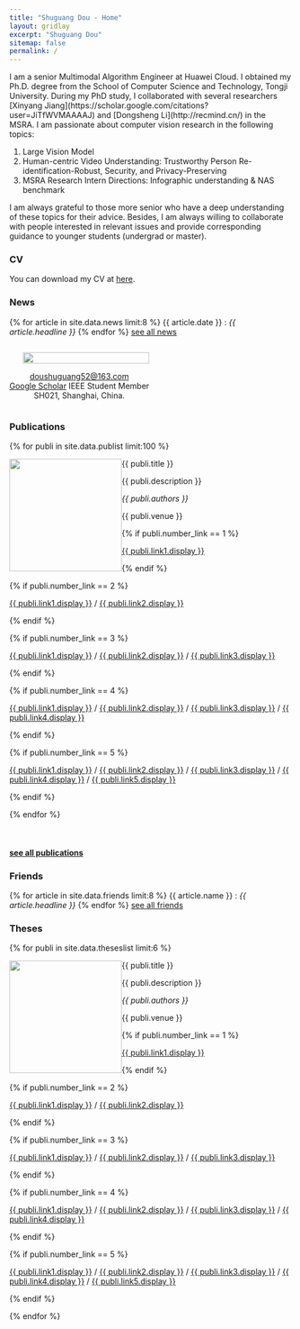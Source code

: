 ```yaml
---
title: "Shuguang Dou - Home"
layout: gridlay
excerpt: "Shuguang Dou"
sitemap: false
permalink: /
---
```


<div class="container-fluid">

<div class="row">

<div class="col-sm-8">
I am a senior Multimodal Algorithm Engineer at Huawei Cloud. I obtained my Ph.D. degree from the School of Computer Science and Technology, Tongji University.
During my PhD study, I collaborated with several researchers [Xinyang Jiang](https://scholar.google.com/citations?user=JiTfWVMAAAAJ) and [Dongsheng Li](http://recmind.cn/) in the MSRA.
I am passionate about computer vision research in the following topics:

<ol>
  <li>Large Vision Model</li>
  <li>Human-centric Video Understanding: Trustworthy Person Re-identification-Robust, Security, and Privacy-Preserving</li>
  <li>MSRA Research Intern Directions: Infographic understanding & NAS benchmark </li>
</ol>

I am always grateful to those more senior who have a deep understanding of these topics for their advice. Besides, I am
always willing to collaborate with people interested in relevant issues and provide corresponding guidance to younger
students (undergrad or master).

### CV
You can download my CV at [here](https://shuguang-52.github.io/papers/Resume_ShuguangDou.pdf).

### News
{% for article in site.data.news limit:8 %}
{{ article.date }} :
<em>{{ article.headline }}</em>
{% endfor %}
<a href="{{ site.url }}{{ site.baseurl }}/allnews.html">see all news</a>

</div>

<div class="col-sm-4" style="display:table-cell; vertical-align:middle; text-align:center">

  <ul style="overflow: hidden">
  <img src="{{ site.url }}{{ site.baseurl }}/images/profiel_pic.jpg" class="img-responsive" width="100%" />
  </ul>

  <!-- <br clear="all" /> -->

  <a href="mailto:doushuguang@163.com">doushuguang52@163.com</a> <br>
  [Google Scholar](https://scholar.google.com.hk/citations?user=n2YT06EAAAAJ&hl=zh-CN)
  IEEE Student Member <br>
  SH021, Shanghai, China.<br>


</div>

</div>
</div>

<div class="col-sm-12">

### Publications

{% for publi in site.data.publist limit:100 %}

<div class="col-sm-11 clearfix">
 <div class="well">
 <pubtit>{{ publi.title }}</pubtit>

 <img src="{{ site.url }}{{ site.baseurl }}/images/pubpic/{{ publi.image }}" class="img-responsive" width="200px" style="float: left" />

 <p>{{ publi.description }}</p>

 <p><em>{{ publi.authors }}</em></p>

 <p>{{ publi.venue }}</p>

 {% if publi.number_link == 1 %}
 <p><a href="{{ publi.link1.url }}">{{ publi.link1.display }}</a></p>
 {% endif %}

 {% if publi.number_link == 2 %}
 <p><a href="{{ publi.link1.url }}">{{ publi.link1.display }}</a>
 /
 <a href="{{ publi.link2.url }}">{{ publi.link2.display }}</a></p>
 {% endif %}

 {% if publi.number_link == 3 %}
 <p><a href="{{ publi.link1.url }}">{{ publi.link1.display }}</a>
 /
 <a href="{{ publi.link2.url }}">{{ publi.link2.display }}</a>
 /
 <a href="{{ publi.link3.url }}">{{ publi.link3.display }}</a></p>
 {% endif %}

 {% if publi.number_link == 4 %}
 <p><a href="{{ publi.link1.url }}">{{ publi.link1.display }}</a>
 /
 <a href="{{ publi.link2.url }}">{{ publi.link2.display }}</a>
 /
 <a href="{{ publi.link3.url }}">{{ publi.link3.display }}</a>
 /
 <a href="{{ publi.link4.url }}">{{ publi.link4.display }}</a></p>
 {% endif %}

 {% if publi.number_link == 5 %}
 <p><a href="{{ publi.link1.url }}">{{ publi.link1.display }}</a>
 /
 <a href="{{ publi.link2.url }}">{{ publi.link2.display }}</a>
 /
 <a href="{{ publi.link3.url }}">{{ publi.link3.display }}</a>
 /
 <a href="{{ publi.link4.url }}">{{ publi.link4.display }}</a>
 /
 <a href="{{ publi.link5.url }}">{{ publi.link5.display }}</a></p>
 {% endif %}

 </div>
</div>

{% endfor %}

<br clear="all"/>

#### <a href="{{ site.url }}{{ site.baseurl }}/publications">see all publications</a>

</div>

<div class="col-sm-12">


### Friends
{% for article in site.data.friends limit:8 %}
{{ article.name }} :
<em>{{ article.headline }}</em>
{% endfor %}
<a href="{{ site.url }}{{ site.baseurl }}/friends.html">see all friends</a>

### Theses

{% for publi in site.data.theseslist limit:6 %}

<div class="col-sm-11 clearfix">
 <div class="well">
 <pubtit>{{ publi.title }}</pubtit>

 <img src="{{ site.url }}{{ site.baseurl }}/images/pubpic/{{ publi.image }}" class="img-responsive" width="200px" style="float: left" />

 <p>{{ publi.description }}</p>

 <p><em>{{ publi.authors }}</em></p>

 <p>{{ publi.venue }}</p>

 {% if publi.number_link == 1 %}
 <p><a href="{{ publi.link1.url }}">{{ publi.link1.display }}</a></p>
 {% endif %}

 {% if publi.number_link == 2 %}
 <p><a href="{{ publi.link1.url }}">{{ publi.link1.display }}</a>
 /
 <a href="{{ publi.link2.url }}">{{ publi.link2.display }}</a></p>
 {% endif %}

 {% if publi.number_link == 3 %}
 <p><a href="{{ publi.link1.url }}">{{ publi.link1.display }}</a>
 /
 <a href="{{ publi.link2.url }}">{{ publi.link2.display }}</a>
 /
 <a href="{{ publi.link3.url }}">{{ publi.link3.display }}</a></p>
 {% endif %}

 {% if publi.number_link == 4 %}
 <p><a href="{{ publi.link1.url }}">{{ publi.link1.display }}</a>
 /
 <a href="{{ publi.link2.url }}">{{ publi.link2.display }}</a>
 /
 <a href="{{ publi.link3.url }}">{{ publi.link3.display }}</a>
 /
 <a href="{{ publi.link4.url }}">{{ publi.link4.display }}</a></p>
 {% endif %}

 {% if publi.number_link == 5 %}
 <p><a href="{{ publi.link1.url }}">{{ publi.link1.display }}</a>
 /
 <a href="{{ publi.link2.url }}">{{ publi.link2.display }}</a>
 /
 <a href="{{ publi.link3.url }}">{{ publi.link3.display }}</a>
 /
 <a href="{{ publi.link4.url }}">{{ publi.link4.display }}</a>
 /
 <a href="{{ publi.link5.url }}">{{ publi.link5.display }}</a></p>
 {% endif %}

 </div>
</div>

{% endfor %}

<p> &nbsp; </p>

</div>
